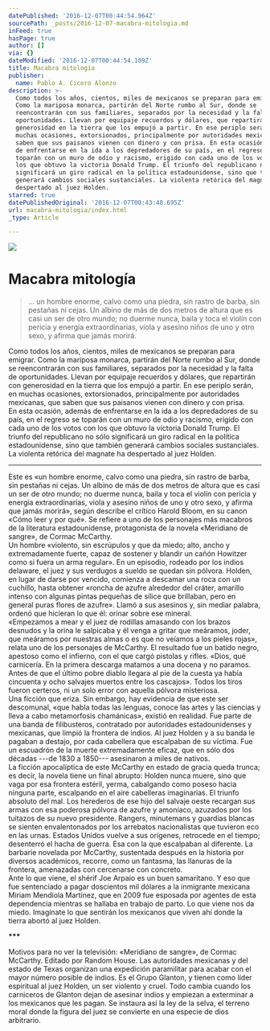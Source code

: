 ```yaml
---
datePublished: '2016-12-07T00:44:54.964Z'
sourcePath: _posts/2016-12-07-macabra-mitologia.md
inFeed: true
hasPage: true
author: []
via: {}
dateModified: '2016-12-07T00:44:54.109Z'
title: Macabra mitología
publisher:
  name: Pablo A. Cicero Alonzo
description: >-
  Como todos los años, cientos, miles de mexicanos se preparan para emigrar.
  Como la mariposa monarca, partirán del Norte rumbo al Sur, donde se
  reencontrarán con sus familiares, separados por la necesidad y la falta de
  oportunidades. Llevan por equipaje recuerdos y dólares, que repartirán con
  generosidad en la tierra que los empujó a partir. En ese periplo serán, en
  muchas ocasiones, extorsionados, principalmente por autoridades mexicanas, que
  saben que sus paisanos vienen con dinero y con prisa. En esta ocasión, además
  de enfrentarse en la ida a los depredadores de su país, en el regreso se
  toparán con un muro de odio y racismo, erigido con cada uno de los votos con
  los que obtuvo la victoria Donald Trump. El triunfo del republicano no sólo
  significará un giro radical en la política estadounidense, sino que también
  generará cambios sociales sustanciales. La violenta retórica del magnate ha
  despertado al juez Holden.
starred: true
datePublishedOriginal: '2016-12-07T00:43:48.695Z'
url: macabra-mitologia/index.html
_type: Article

---
```

![](https://the-grid-user-content.s3-us-west-2.amazonaws.com/32e0afb4-be75-45f6-bfb9-add4d8ece022.jpg)

# Macabra mitología

> ... un hombre enorme, calvo como una piedra, sin rastro de barba, sin pestañas ni cejas. Un albino de más de dos metros de altura que es casi un ser de otro mundo; no duerme nunca, baila y toca el violín con pericia y energía extraordinarias, viola y asesino niños de uno y otro sexo, y afirma que jamás morirá.

Como todos los años, cientos, miles de mexicanos se preparan para emigrar. Como la mariposa monarca, partirán del Norte rumbo al Sur, donde se reencontrarán con sus familiares, separados por la necesidad y la falta de oportunidades. Llevan por equipaje recuerdos y dólares, que repartirán con generosidad en la tierra que los empujó a partir. En ese periplo serán, en muchas ocasiones, extorsionados, principalmente por autoridades mexicanas, que saben que sus paisanos vienen con dinero y con prisa.   
En esta ocasión, además de enfrentarse en la ida a los depredadores de su país, en el regreso se toparán con un muro de odio y racismo, erigido con cada uno de los votos con los que obtuvo la victoria Donald Trump. El triunfo del republicano no sólo significará un giro radical en la política estadounidense, sino que también generará cambios sociales sustanciales. La violenta retórica del magnate ha despertado al juez Holden.

---

Este es «un hombre enorme, calvo como una piedra, sin rastro de barba, sin pestañas ni cejas. Un albino de más de dos metros de altura que es casi un ser de otro mundo; no duerme nunca, baila y toca el violín con pericia y energía extraordinarias, viola y asesino niños de uno y otro sexo, y afirma que jamás morirá», según describe el crítico Harold Bloom, en su canon «Cómo leer y por qué». Se refiere a uno de los personajes más macabros de la literatura estadounidense, protagonista de la novela «Meridiano de sangre», de Cormac McCarthy.  
Un hombre «violento, sin escrúpulos y que da miedo; alto, ancho y extremadamente fuerte, capaz de sostener y blandir un cañón Howitzer como si fuera un arma regular». En un episodio, rodeado por los indios delaware, el juez y sus verdugos a sueldo se quedan sin pólvora. Holden, en lugar de darse por vencido, comienza a descamar una roca con un cuchillo, hasta obtener «roncha de azufre alrededor del cráter, amarillo intenso con algunas pintas pequeñas de sílice que brillaban, pero en general puras flores de azufre». Llamó a sus asesinos y, sin mediar palabra, ordenó que hicieran lo que él: orinar sobre ese mineral.  
«Empezamos a mear y el juez de rodillas amasando con los brazos desnudos y la orina le salpicaba y él venga a gritar que meáramos, joder, que meáramos por nuestras almas o es que no veíamos a los pieles rojas», relata uno de los personajes de McCarthy. El resultado fue un batido negro, apestoso como el infierno, con el que cargó pistolas y rifles. «Dios, qué carnicería. En la primera descarga matamos a una docena y no paramos. Antes de que el último pobre diablo llegara al pie de la cuesta ya había cincuenta y ocho salvajes muertos entre los cascajos». Todos los tiros fueron certeros, ni un solo error con aquella pólvora misteriosa.   
Una ficción que eriza. Sin embargo, hay evidencia de que este ser descomunal, «que habla todas las lenguas, conoce las artes y las ciencias y lleva a cabo metamorfosis chamánicas», existió en realidad. Fue parte de una banda de filibusteros, contratado por autoridades estadounidenses y mexicanas, que limpió la frontera de indios. Al juez Holden y a su banda le pagaban a destajo, por cada cabellera que escalpaban de su víctima. Fue un escuadrón de la muerte extremadamente eficaz, que en sólo dos décadas ---de 1830 a 1850--- asesinaron a miles de nativos.   
La ficción apocalíptica de este McCarthy en estado de gracia queda trunca; es decir, la novela tiene un final abrupto: Holden nunca muere, sino que vaga por esa frontera estéril, yerma, cabalgando como poseso hacia ninguna parte, escalpando en el aire cabelleras imaginarias. El triunfo absoluto del mal. Los herederos de ese hijo del salvaje oeste recargan sus armas con esa poderosa pólvora de azufre y amoníaco, azuzados por los tuitazos de su nuevo presidente. Rangers, minutemans y guardias blancas se sienten envalentonados por los arrebatos nacionalistas que tuvieron eco en las urnas. Estados Unidos vuelve a sus orígenes, retrocede en el tiempo; desenterró el hacha de guerra. Esa con la que escalpaban al diferente. La barbarie novelada por McCarthy, sustentada después en la historia por diversos académicos, recorre, como un fantasma, las llanuras de la frontera, amenazadas con cercenarse con concreto.   
Ante lo que viene, el shérif Joe Arpaio es un buen samaritano. Y eso que fue sentenciado a pagar doscientos mil dólares a la inmigrante mexicana Miriam Mendiola Martínez, que en 2009 fue esposada por agentes de esta dependencia mientras se hallaba en trabajo de parto. Lo que viene nos da miedo. Imagínate lo que sentirán los mexicanos que viven ahí donde la tierra abortó al juez Holden.

**\*\*\***

Motivos para no ver la televisión: «Meridiano de sangre», de Cormac McCarthy. Editado por Random House. Las autoridades mexicanas y del estado de Texas organizan una expedición paramilitar para acabar con el mayor número posible de indios. Es el Grupo Glanton, y tienen como líder espiritual al juez Holden, un ser violento y cruel. Todo cambia cuando los carniceros de Glanton dejan de asesinar indios y empiezan a exterminar a los mexicanos que les pagan. Se instaura así la ley de la selva, el terreno moral donde la figura del juez se convierte en una especie de dios arbitrario.